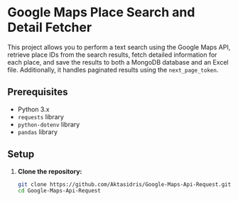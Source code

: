 # Google Maps Place Search and Detail Fetcher

This project allows you to perform a text search using the Google Maps API,
retrieve place IDs from the search results, fetch detailed information for each place,
and save the results to both a MongoDB database and an Excel file.
Additionally, it handles paginated results using the `next_page_token`.

## Prerequisites

- Python 3.x
- `requests` library
- `python-dotenv` library
- `pandas` library

## Setup

1. **Clone the repository:**
   ```sh
   git clone https://github.com/Aktasidris/Google-Maps-Api-Request.git
   cd Google-Maps-Api-Request
